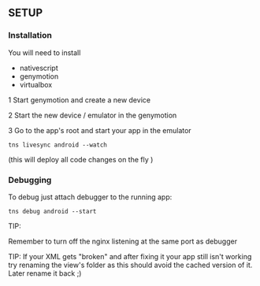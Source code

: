 ## SETUP

### Installation 

You will need to install 
- nativescript
- genymotion
- virtualbox

1 Start genymotion and create a new device

2 Start the new device / emulator in the genymotion

3 Go to the app's root and start your app in the emulator


`tns livesync android --watch`

(this will deploy all code changes on the fly )


### Debugging
To debug just attach debugger to the running app:

`tns debug android --start`

TIP: 

Remember to turn off the nginx listening at the same port as debugger

TIP: If your XML gets "broken" and after fixing it your app still isn't working try renaming the view's folder as this should avoid the cached version of it. Later rename it back ;)
